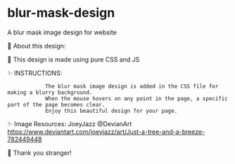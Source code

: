 # blur-mask-design
A blur mask image design for website

💫 About this design:

💫 This design is made using pure CSS and JS

✨ INSTRUCTIONS:

                The blur mask image design is added in the CSS file for making a blurry background. 
                When the mouse hovers on any point in the page, a specific part of the page becomes clear.
                Enjoy this beautiful design for your page.

✨ Image Resources: JoeyJazz @DevianArt
                https://www.deviantart.com/joeyjazz/art/Just-a-tree-and-a-breeze-782449448
                



🤗 Thank you stranger!
